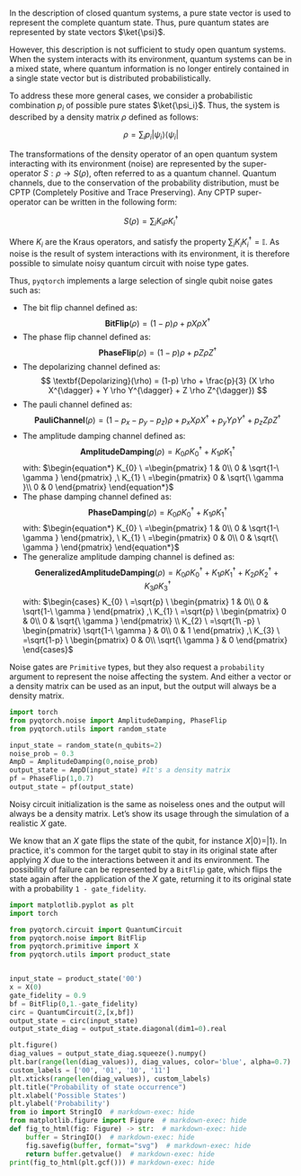 In the description of closed quantum systems, a pure state vector is used to represent the complete quantum state. Thus, pure quantum states are represented by state vectors $\ket{\psi}$.

However, this description is not sufficient to study open quantum systems. When the system interacts with its environment, quantum systems can be in a mixed state, where quantum information is no longer entirely contained in a single state vector but is distributed probabilistically.

To address these more general cases, we consider a probabilistic combination $p_i$ of possible pure states $\ket{\psi_i}$. Thus, the system is described by a density matrix $\rho$ defined as follows:

$$
\rho = \sum_i p_i |\psi_i\rangle \langle \psi_i|
$$

The transformations of the density operator of an open quantum system interacting with its environment (noise) are represented by the super-operator $S: \rho \rightarrow S(\rho)$, often referred to as a quantum channel.
Quantum channels, due to the conservation of the probability distribution, must be CPTP (Completely Positive and Trace Preserving). Any CPTP super-operator can be written in the following form:

$$
S(\rho) = \sum_i K_i \rho K^{\dagger}_i
$$

Where $K_i$ are the Kraus operators, and satisfy the property $\sum_i K_i K^{\dagger}_i = \mathbb{I}$. As noise is the result of system interactions with its environment, it is therefore possible to simulate noisy quantum circuit with noise type gates.

Thus, `pyqtorch` implements a large selection of single qubit noise gates such as:

* The bit flip channel defined as:
    $$
        \textbf{BitFlip}(\rho) =(1-p) \rho + p X \rho X^{\dagger}
    $$
* The phase flip channel defined as:
    $$
        \textbf{PhaseFlip}(\rho) = (1-p) \rho + p Z \rho Z^{\dagger}
    $$
* The depolarizing channel defined as:
    $$
        \textbf{Depolarizing}(\rho) = (1-p) \rho + \frac{p}{3} (X \rho X^{\dagger}
            + Y \rho Y^{\dagger}
            + Z \rho Z^{\dagger})
    $$
* The pauli channel defined as:
    $$
        \textbf{PauliChannel}(\rho) = (1-p_x-p_y-p_z) \rho
            + p_x X \rho X^{\dagger}
            + p_y Y \rho Y^{\dagger}
            + p_z Z \rho Z^{\dagger}
    $$
* The amplitude damping channel defined as:
    $$
        \textbf{AmplitudeDamping}(\rho) =  K_0 \rho K_0^{\dagger} + K_1 \rho K_1^{\dagger}
    $$
    with:
    $\begin{equation*}
    K_{0} \ =\begin{pmatrix}
    1 & 0\\
    0 & \sqrt{1-\ \gamma }
    \end{pmatrix} ,\ K_{1} \ =\begin{pmatrix}
    0 & \sqrt{\ \gamma }\\
    0 & 0
    \end{pmatrix}
    \end{equation*}$
* The phase damping channel defined as:
    $$
        \textbf{PhaseDamping}(\rho) = K_0 \rho K_0^{\dagger} + K_1 \rho K_1^{\dagger}
    $$
    with:
    $\begin{equation*}
    K_{0} \ =\begin{pmatrix}
    1 & 0\\
    0 & \sqrt{1-\ \gamma }
    \end{pmatrix}, \ K_{1} \ =\begin{pmatrix}
    0 & 0\\
    0 & \sqrt{\ \gamma }
    \end{pmatrix}
    \end{equation*}$
* The generalize amplitude damping channel is defined as:
    $$
        \textbf{GeneralizedAmplitudeDamping}(\rho) = K_0 \rho K_0^{\dagger} + K_1 \rho K_1^{\dagger}
            + K_2 \rho K_2^{\dagger} + K_3 \rho K_3^{\dagger}
    $$
    with:
$\begin{cases}
K_{0} \ =\sqrt{p} \ \begin{pmatrix}
1 & 0\\
0 & \sqrt{1-\ \gamma }
\end{pmatrix} ,\ K_{1} \ =\sqrt{p} \ \begin{pmatrix}
0 & 0\\
0 & \sqrt{\ \gamma }
\end{pmatrix} \\
K_{2} \ =\sqrt{1\ -p} \ \begin{pmatrix}
\sqrt{1-\ \gamma } & 0\\
0 & 1
\end{pmatrix} ,\ K_{3} \ =\sqrt{1-p} \ \begin{pmatrix}
0 & 0\\
\sqrt{\ \gamma } & 0
\end{pmatrix}
\end{cases}$

 Noise gates are `Primitive` types, but they also request a `probability` argument to represent the noise affecting the system. And either a vector or a density matrix can be used as an input, but the output will always be a density matrix.

```python exec="on" source="material-block"
import torch
from pyqtorch.noise import AmplitudeDamping, PhaseFlip
from pyqtorch.utils import random_state

input_state = random_state(n_qubits=2)
noise_prob = 0.3
AmpD = AmplitudeDamping(0,noise_prob)
output_state = AmpD(input_state) #It's a density matrix
pf = PhaseFlip(1,0.7)
output_state = pf(output_state)
```

Noisy circuit initialization is the same as noiseless ones and the output will always be a density matrix. Let’s show its usage through the simulation of a realistic $X$ gate.

We know that an $X$ gate flips the state of the qubit, for instance $X|0\rangle = |1\rangle$. In practice, it's common for the target qubit to stay in its original state after applying $X$ due to the interactions between it and its environment. The possibility of failure can be represented by a `BitFlip` gate, which flips the state again after the application of the $X$ gate, returning it to its original state with a probability `1 - gate_fidelity`.

```python exec="on" source="material-block"
import matplotlib.pyplot as plt
import torch

from pyqtorch.circuit import QuantumCircuit
from pyqtorch.noise import BitFlip
from pyqtorch.primitive import X
from pyqtorch.utils import product_state


input_state = product_state('00')
x = X(0)
gate_fidelity = 0.9
bf = BitFlip(0,1.-gate_fidelity)
circ = QuantumCircuit(2,[x,bf])
output_state = circ(input_state)
output_state_diag = output_state.diagonal(dim1=0).real

plt.figure()
diag_values = output_state_diag.squeeze().numpy()
plt.bar(range(len(diag_values)), diag_values, color='blue', alpha=0.7)
custom_labels = ['00', '01', '10', '11']
plt.xticks(range(len(diag_values)), custom_labels)
plt.title("Probability of state occurrence")
plt.xlabel('Possible States')
plt.ylabel('Probability')
from io import StringIO  # markdown-exec: hide
from matplotlib.figure import Figure  # markdown-exec: hide
def fig_to_html(fig: Figure) -> str:  # markdown-exec: hide
    buffer = StringIO()  # markdown-exec: hide
    fig.savefig(buffer, format="svg")  # markdown-exec: hide
    return buffer.getvalue()  # markdown-exec: hide
print(fig_to_html(plt.gcf())) # markdown-exec: hide
```